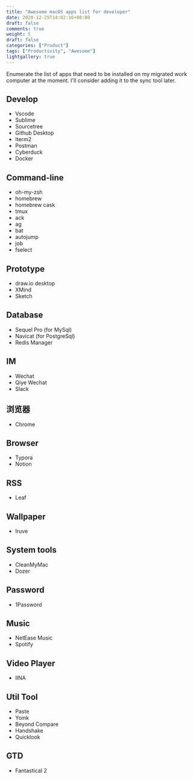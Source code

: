 ```yaml
---
title: "Awesome macOS apps list for developer"
date: 2020-12-25T14:02:16+08:00
draft: false
comments: true
weight: 5
draft: false
categories: ["Product"]
tags: ["Productivity", "Awesome"]
lightgallery: true
---
```


Enumerate the list of apps that need to be installed on my migrated work computer at the moment. I'll consider adding it to the sync tool later.

## Develop

- Vscode
- Sublime
- Sourcetree
- Github Desktop
- Iterm2
- Postman
- Cyberduck
- Docker


## Command-line

- oh-my-zsh
- homebrew
- homebrew cask
- tmux
- ack
- ag
- bat
- autojump
- job
- fselect


## Prototype

- draw.io desktop
- XMind
- Sketch


## Database

- Sequel Pro (for MySql)
- Navicat (for PostgreSql)
- Redis Manager


## IM

- Wechat
- Qiye Wechat
- Slack


## 浏览器

- Chrome


## Browser

- Typora
- Notion


## RSS

- Leaf


## Wallpaper

- Iruve


## System tools

- CleanMyMac
- Dozer


## Password

- 1Password


## Music

- NetEase Music
- Spotify


## Video Player

- IINA


## Util Tool

- Paste
- Yoink
- Beyond Compare
- Handshake
- Quicklook


## GTD

- Fantastical 2 

